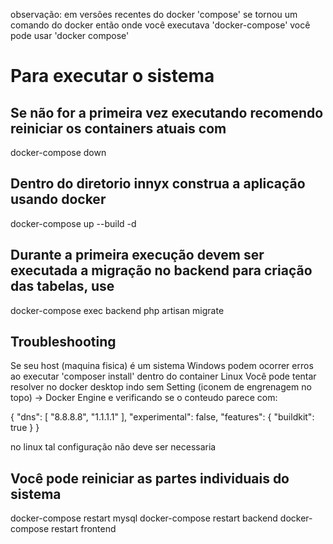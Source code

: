 observação: em versões recentes do docker 'compose' se tornou um comando do docker
então onde você executava 'docker-compose' você pode usar 'docker compose'

# Para executar o sistema
## Se não for a primeira vez executando recomendo reiniciar os containers atuais com
docker-compose down

## Dentro do diretorio innyx construa a aplicação usando docker
docker-compose up --build -d

## Durante a primeira execução devem ser executada a migração no backend para criação das tabelas, use
docker-compose exec backend php artisan migrate

## Troubleshooting
Se seu host (maquina fisica) é um sistema Windows podem ocorrer erros ao executar 'composer install' dentro do container Linux
Você pode tentar resolver no docker desktop indo sem Setting (iconem de engrenagem no topo) -> Docker Engine e verificando se o
conteudo parece com:

{
  "dns": [
    "8.8.8.8",
    "1.1.1.1"
  ],
  "experimental": false,
  "features": {
    "buildkit": true
  }
}

no linux tal configuração não deve ser necessaria

## Você pode reiniciar as partes individuais do sistema
docker-compose restart mysql
docker-compose restart backend
docker-compose restart frontend
